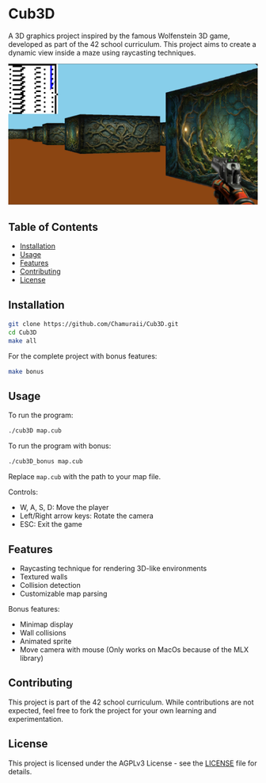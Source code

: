 # Cub3D

A 3D graphics project inspired by the famous Wolfenstein 3D game, developed as part of the 42 school curriculum. This project aims to create a dynamic view inside a maze using raycasting techniques.

![Preview](preview.png)

## Table of Contents
- [Installation](#installation)
- [Usage](#usage)
- [Features](#features)
- [Contributing](#contributing)
- [License](#license)

## Installation

```bash
git clone https://github.com/Chamuraii/Cub3D.git
cd Cub3D
make all
```

For the complete project with bonus features:

```bash
make bonus
```

## Usage

To run the program:

```bash
./cub3D map.cub
```
To run the program with bonus:

```bash
./cub3D_bonus map.cub
```

Replace `map.cub` with the path to your map file.

Controls:
- W, A, S, D: Move the player
- Left/Right arrow keys: Rotate the camera
- ESC: Exit the game

## Features

- Raycasting technique for rendering 3D-like environments
- Textured walls
- Collision detection
- Customizable map parsing

Bonus features:
- Minimap display
- Wall collisions
- Animated sprite
- Move camera with mouse (Only works on MacOs because of the MLX library)

## Contributing

This project is part of the 42 school curriculum. While contributions are not expected, feel free to fork the project for your own learning and experimentation.

## License

This project is licensed under the AGPLv3 License - see the [LICENSE](LICENSE) file for details.
